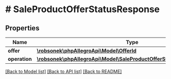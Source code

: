 # # SaleProductOfferStatusResponse

## Properties

Name | Type | Description | Notes
------------ | ------------- | ------------- | -------------
**offer** | [**\robsonek\phpAllegroApi\Model\OfferId**](OfferId.md) |  | [optional]
**operation** | [**\robsonek\phpAllegroApi\Model\SaleProductOfferStatusResponseOperation**](SaleProductOfferStatusResponseOperation.md) |  | [optional]

[[Back to Model list]](../../README.md#models) [[Back to API list]](../../README.md#endpoints) [[Back to README]](../../README.md)
